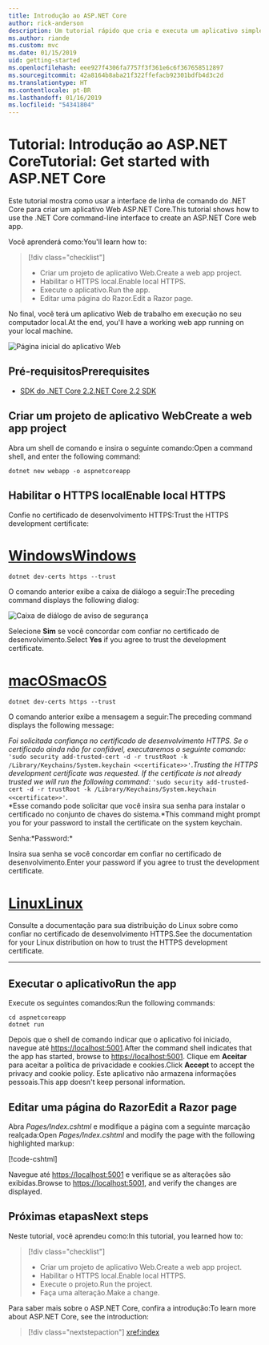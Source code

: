 ```yaml
---
title: Introdução ao ASP.NET Core
author: rick-anderson
description: Um tutorial rápido que cria e executa um aplicativo simples Olá, Mundo usando o ASP.NET Core.
ms.author: riande
ms.custom: mvc
ms.date: 01/15/2019
uid: getting-started
ms.openlocfilehash: eee927f4306fa7757f3f361e6c6f367658512897
ms.sourcegitcommit: 42a8164b8aba21f322ffefacb92301bdfb4d3c2d
ms.translationtype: HT
ms.contentlocale: pt-BR
ms.lasthandoff: 01/16/2019
ms.locfileid: "54341804"
---
```

# <a name="tutorial-get-started-with-aspnet-core"></a><span data-ttu-id="c60e5-103">Tutorial: Introdução ao ASP.NET Core</span><span class="sxs-lookup"><span data-stu-id="c60e5-103">Tutorial: Get started with ASP.NET Core</span></span>

<span data-ttu-id="c60e5-104">Este tutorial mostra como usar a interface de linha de comando do .NET Core para criar um aplicativo Web ASP.NET Core.</span><span class="sxs-lookup"><span data-stu-id="c60e5-104">This tutorial shows how to use the .NET Core command-line interface to create an ASP.NET Core web app.</span></span>

<span data-ttu-id="c60e5-105">Você aprenderá como:</span><span class="sxs-lookup"><span data-stu-id="c60e5-105">You'll learn how to:</span></span>

> [!div class="checklist"]
> * <span data-ttu-id="c60e5-106">Criar um projeto de aplicativo Web.</span><span class="sxs-lookup"><span data-stu-id="c60e5-106">Create a web app project.</span></span>
> * <span data-ttu-id="c60e5-107">Habilitar o HTTPS local.</span><span class="sxs-lookup"><span data-stu-id="c60e5-107">Enable local HTTPS.</span></span>
> * <span data-ttu-id="c60e5-108">Execute o aplicativo.</span><span class="sxs-lookup"><span data-stu-id="c60e5-108">Run the app.</span></span>
> * <span data-ttu-id="c60e5-109">Editar uma página do Razor.</span><span class="sxs-lookup"><span data-stu-id="c60e5-109">Edit a Razor page.</span></span>

<span data-ttu-id="c60e5-110">No final, você terá um aplicativo Web de trabalho em execução no seu computador local.</span><span class="sxs-lookup"><span data-stu-id="c60e5-110">At the end, you'll have a working web app running on your local machine.</span></span>

![Página inicial do aplicativo Web](_static/home-page.png)

## <a name="prerequisites"></a><span data-ttu-id="c60e5-112">Pré-requisitos</span><span class="sxs-lookup"><span data-stu-id="c60e5-112">Prerequisites</span></span>

* [<span data-ttu-id="c60e5-113">SDK do .NET Core 2.2</span><span class="sxs-lookup"><span data-stu-id="c60e5-113">.NET Core 2.2 SDK</span></span>](https://www.microsoft.com/net/download/all)

## <a name="create-a-web-app-project"></a><span data-ttu-id="c60e5-114">Criar um projeto de aplicativo Web</span><span class="sxs-lookup"><span data-stu-id="c60e5-114">Create a web app project</span></span>

<span data-ttu-id="c60e5-115">Abra um shell de comando e insira o seguinte comando:</span><span class="sxs-lookup"><span data-stu-id="c60e5-115">Open a command shell, and enter the following command:</span></span>

```console
dotnet new webapp -o aspnetcoreapp
```

## <a name="enable-local-https"></a><span data-ttu-id="c60e5-116">Habilitar o HTTPS local</span><span class="sxs-lookup"><span data-stu-id="c60e5-116">Enable local HTTPS</span></span>

<span data-ttu-id="c60e5-117">Confie no certificado de desenvolvimento HTTPS:</span><span class="sxs-lookup"><span data-stu-id="c60e5-117">Trust the HTTPS development certificate:</span></span>

# <a name="windowstabwindows"></a>[<span data-ttu-id="c60e5-118">Windows</span><span class="sxs-lookup"><span data-stu-id="c60e5-118">Windows</span></span>](#tab/windows)

```console
dotnet dev-certs https --trust
```

<span data-ttu-id="c60e5-119">O comando anterior exibe a caixa de diálogo a seguir:</span><span class="sxs-lookup"><span data-stu-id="c60e5-119">The preceding command displays the following dialog:</span></span>

![Caixa de diálogo de aviso de segurança](_static/cert.png)

<span data-ttu-id="c60e5-121">Selecione **Sim** se você concordar com confiar no certificado de desenvolvimento.</span><span class="sxs-lookup"><span data-stu-id="c60e5-121">Select **Yes** if you agree to trust the development certificate.</span></span>

# <a name="macostabmacos"></a>[<span data-ttu-id="c60e5-122">macOS</span><span class="sxs-lookup"><span data-stu-id="c60e5-122">macOS</span></span>](#tab/macos)

```console
dotnet dev-certs https --trust
```

<span data-ttu-id="c60e5-123">O comando anterior exibe a mensagem a seguir:</span><span class="sxs-lookup"><span data-stu-id="c60e5-123">The preceding command displays the following message:</span></span>

<span data-ttu-id="c60e5-124">*Foi solicitada confiança no certificado de desenvolvimento HTTPS. Se o certificado ainda não for confiável, executaremos o seguinte comando:* `'sudo security add-trusted-cert -d -r trustRoot -k /Library/Keychains/System.keychain <<certificate>>'`.</span><span class="sxs-lookup"><span data-stu-id="c60e5-124">*Trusting the HTTPS development certificate was requested. If the certificate is not already trusted we will run the following command:* `'sudo security add-trusted-cert -d -r trustRoot -k /Library/Keychains/System.keychain <<certificate>>'`.</span></span>  
<span data-ttu-id="c60e5-125">\*Esse comando pode solicitar que você insira sua senha para instalar o certificado no conjunto de chaves do sistema.</span><span class="sxs-lookup"><span data-stu-id="c60e5-125">\*This command might prompt you for your password to install the certificate on the system keychain.</span></span>

<span data-ttu-id="c60e5-126">Senha:\*</span><span class="sxs-lookup"><span data-stu-id="c60e5-126">Password:\*</span></span>

<span data-ttu-id="c60e5-127">Insira sua senha se você concordar em confiar no certificado de desenvolvimento.</span><span class="sxs-lookup"><span data-stu-id="c60e5-127">Enter your password if you agree to trust the development certificate.</span></span>

# <a name="linuxtablinux"></a>[<span data-ttu-id="c60e5-128">Linux</span><span class="sxs-lookup"><span data-stu-id="c60e5-128">Linux</span></span>](#tab/linux)

<span data-ttu-id="c60e5-129">Consulte a documentação para sua distribuição do Linux sobre como confiar no certificado de desenvolvimento HTTPS.</span><span class="sxs-lookup"><span data-stu-id="c60e5-129">See the documentation for your Linux distribution on how to trust the HTTPS development certificate.</span></span>

---

## <a name="run-the-app"></a><span data-ttu-id="c60e5-130">Executar o aplicativo</span><span class="sxs-lookup"><span data-stu-id="c60e5-130">Run the app</span></span>

<span data-ttu-id="c60e5-131">Execute os seguintes comandos:</span><span class="sxs-lookup"><span data-stu-id="c60e5-131">Run the following commands:</span></span>

```console
cd aspnetcoreapp
dotnet run
```

<span data-ttu-id="c60e5-132">Depois que o shell de comando indicar que o aplicativo foi iniciado, navegue até [https://localhost:5001](https://localhost:5001).</span><span class="sxs-lookup"><span data-stu-id="c60e5-132">After the command shell indicates that the app has started, browse to [https://localhost:5001](https://localhost:5001).</span></span> <span data-ttu-id="c60e5-133">Clique em **Aceitar** para aceitar a política de privacidade e cookies.</span><span class="sxs-lookup"><span data-stu-id="c60e5-133">Click **Accept** to accept the privacy and cookie policy.</span></span> <span data-ttu-id="c60e5-134">Este aplicativo não armazena informações pessoais.</span><span class="sxs-lookup"><span data-stu-id="c60e5-134">This app doesn't keep personal information.</span></span>

## <a name="edit-a-razor-page"></a><span data-ttu-id="c60e5-135">Editar uma página do Razor</span><span class="sxs-lookup"><span data-stu-id="c60e5-135">Edit a Razor page</span></span>

<span data-ttu-id="c60e5-136">Abra *Pages/Index.cshtml* e modifique a página com a seguinte marcação realçada:</span><span class="sxs-lookup"><span data-stu-id="c60e5-136">Open *Pages/Index.cshtml* and modify the page with the following highlighted markup:</span></span>

[!code-cshtml[](sample/index.cshtml?highlight=9)]

<span data-ttu-id="c60e5-137">Navegue até [https://localhost:5001](https://localhost:5001) e verifique se as alterações são exibidas.</span><span class="sxs-lookup"><span data-stu-id="c60e5-137">Browse to [https://localhost:5001](https://localhost:5001), and verify the changes are displayed.</span></span>

## <a name="next-steps"></a><span data-ttu-id="c60e5-138">Próximas etapas</span><span class="sxs-lookup"><span data-stu-id="c60e5-138">Next steps</span></span>

<span data-ttu-id="c60e5-139">Neste tutorial, você aprendeu como:</span><span class="sxs-lookup"><span data-stu-id="c60e5-139">In this tutorial, you learned how to:</span></span>

> [!div class="checklist"]
> * <span data-ttu-id="c60e5-140">Criar um projeto de aplicativo Web.</span><span class="sxs-lookup"><span data-stu-id="c60e5-140">Create a web app project.</span></span>
> * <span data-ttu-id="c60e5-141">Habilitar o HTTPS local.</span><span class="sxs-lookup"><span data-stu-id="c60e5-141">Enable local HTTPS.</span></span>
> * <span data-ttu-id="c60e5-142">Execute o projeto.</span><span class="sxs-lookup"><span data-stu-id="c60e5-142">Run the project.</span></span>
> * <span data-ttu-id="c60e5-143">Faça uma alteração.</span><span class="sxs-lookup"><span data-stu-id="c60e5-143">Make a change.</span></span>

<span data-ttu-id="c60e5-144">Para saber mais sobre o ASP.NET Core, confira a introdução:</span><span class="sxs-lookup"><span data-stu-id="c60e5-144">To learn more about ASP.NET Core, see the introduction:</span></span>

> [!div class="nextstepaction"]
> <xref:index>
